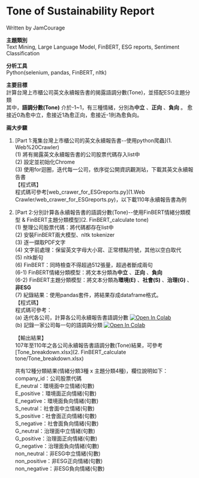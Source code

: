# Tone of Sustainability Report
Written by JamCourage                    

**主題類別**            
Text Mining, Large Language Model, FinBERT, ESG reports, Sentiment Classification         

**分析工具**      
Python(selenium, pandas, FinBERT, nltk)

**主要目標**      
計算台灣上市櫃公司英文永續報告書的揭露語調分數(Tone)，並搭配ESG主題分類           
其中，**語調分數(Tone)** 介於-1~1，有三種情緒，分別為**中立** 、**正向** 、**負向** 。
愈接近0為愈中立，愈接近1為愈正向，愈接近-1則為愈負向。     

**兩大步驟**            
1. [Part 1:蒐集台灣上市櫃公司的英文永續報告書--使用python爬蟲](1. Web%20Crawler)      
   (1) 將有揭露英文永續報告書的公司股票代碼存入list中      
   (2) 設定並初始化Chrome     
   (3) 使用for迴圈，迭代每一公司，依序從公開資訊觀測站，下載其英文永續報告書      
   【程式碼】            
   程式碼可參考[web_crawer_for_ESGreports.py](1.Web Crawler/web_crawer_for_ESGreports.py)，以下載110年永續報告書為例       
   
2. [Part 2:分別計算各永續報告書的語調分數(Tone)--使用FinBERT情緒分類模型 & FinBERT主題分類模型](2. FinBERT_calculate tone)        
   (1) 整理公司股票代碼：將代碼都存在list中      
   (2) 安裝FinBERT兩大模型、nltk tokenizer      
   (3) 逐一擷取PDF文字       
   (4) 文字前處理：保留英文字母大小寫、正常標點符號，其他以空白取代           
   (5) nltk斷句        
   (6) FinBERT：同時檢查不得超過512張量，超過者斷成兩句   
       (6-1) FinBERT情緒分類模型：將文本分類為**中立** 、**正向** 、**負向**           
       (6-2) FinBERT主題分類模型：將文本分類為**環境(E)** 、**社會(S)** 、**治理(G)** 、 **非ESG**     	   
   (7) 紀錄結果：使用pandas套件，將結果存成dataframe格式。                
   【程式碼】            
   程式碼可參考：           
   (a) 迭代各公司，計算各公司永續報告書語調分數 [![Open In Colab](https://colab.research.google.com/assets/colab-badge.svg)](https://colab.research.google.com/github/JamCourage/Tone-of-Sustainability-Report/blob/main/2.%20FinBERT_calculate%20tone/crawler_finbert.ipynb)                             
   (b) 記錄一家公司每一句的語調與分類  [![Open In Colab](https://colab.research.google.com/assets/colab-badge.svg)](https://colab.research.google.com/github/JamCourage/Tone-of-Sustainability-Report/blob/main/2.%20FinBERT_calculate%20tone/crawler_finbert_for_one.ipynb)     
                       
   【輸出結果】              
   107年至110年之各公司永續報告書語調分數(Tone)結果，可參考[Tone_breakdown.xlsx](2. FinBERT_calculate tone/Tone_breakdown.xlsx)                       
   
   共有12種分類結果(情緒分類3種 x 主題分類4種)，欄位說明如下：             
   company_id：公司股票代碼       
   E_neutral：環境面中立情緒(句數)         
   E_positive：環境面正向情緒(句數)              
   E_negative：環境面負向情緒(句數)              
   S_neutral：社會面中立情緒(句數)               
   S_positive：社會面正向情緒(句數)                
   S_negative：社會面負向情緒(句數)                
   G_neutral：治理面中立情緒(句數)                
   G_positive：治理面正向情緒(句數)                 
   G_negative：治理面負向情緒(句數)                 
   non_neutral：非ESG中立情緒(句數)                 
   non_positive：非ESG正向情緒(句數)                  
   non_negative：非ESG負向情緒(句數)                 


